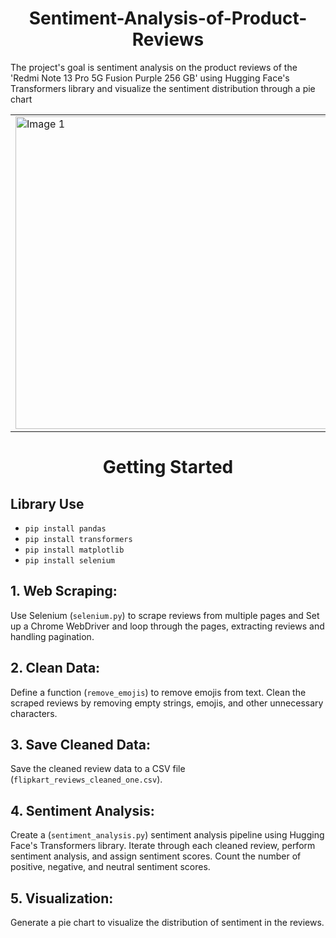 <h1 align="center">Sentiment-Analysis-of-Product-Reviews</h1>

The project's goal is sentiment analysis on the product reviews of the 'Redmi Note 13 Pro 5G Fusion Purple 256 GB' using Hugging Face's Transformers library and visualize the sentiment distribution through a pie chart

<table style="width: 100%;">
    <tr>
        <td style="width: 50%; text-align: left;">
            <img width="500" src="https://github.com/Quantabhi/Sentiment-Analysis-of-Product-Reviews/assets/117148458/e65debc1-93ef-463b-bb7d-b99af0313283"" alt="Image 1">
        </td>
        <td style="width: 50%; text-align: right;">
            <img width="400" src="https://github.com/Quantabhi/Sentiment-Analysis-of-Product-Reviews/assets/117148458/9c81a0a8-cd3e-4577-9392-55484eeb477a" alt="Image 2">
        </td>
    </tr>
</table>

<h1 align="center"> Getting Started </h1>

<h2>Library Use</h2>
    <ul>
        <li><code>pip install pandas</code></li>
        <li><code>pip install transformers</code></li>
        <li><code>pip install matplotlib</code></li>
        <li><code>pip install selenium</code></li>
    </ul>


  <h2>1. Web Scraping:</h2>
    <p>Use Selenium (<code>selenium.py</code>) to scrape reviews from multiple pages and Set up a Chrome WebDriver and loop through the pages, extracting reviews and handling pagination.</p>

  <h2>2. Clean Data:</h2>
    <p>Define a function (<code>remove_emojis</code>) to remove emojis from text. Clean the scraped reviews by removing empty strings, emojis, and other unnecessary characters.</p>
  <h2>3. Save Cleaned Data:</h2>
    <p>Save the cleaned review data to a CSV file (<code>flipkart_reviews_cleaned_one.csv</code>).</p>
    
   <h2>4. Sentiment Analysis:</h2>
    <p>Create a (<code>sentiment_analysis.py</code>) sentiment analysis pipeline using Hugging Face's Transformers library. Iterate through each cleaned review, perform sentiment analysis, and assign sentiment scores. Count the number of positive, negative, and neutral sentiment scores.</p>
    
  <h2>5. Visualization:</h2>
    <p>Generate a pie chart to visualize the distribution of sentiment in the reviews.</p>


